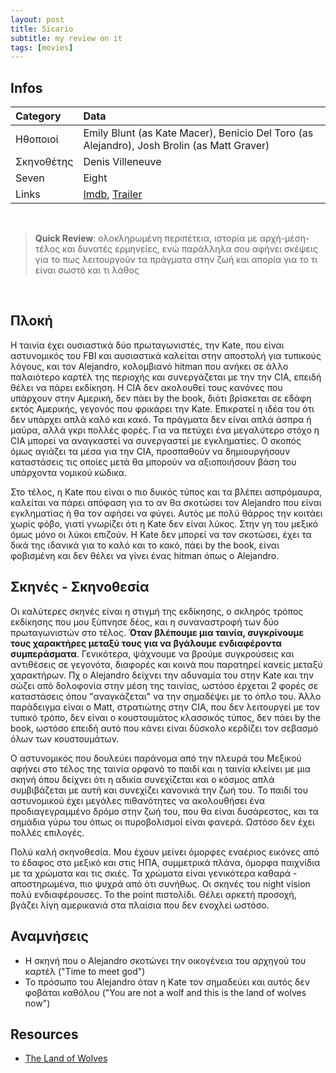 ```yaml
---
layout: post
title: Sicario
subtitle: my review on it
tags: [movies]
---
```


## Infos

| Category | Data |
| :------ |:--- |
| Ηθοποιοί | Emily Blunt (as Kate Macer), Benicio Del Toro (as Alejandro), Josh Brolin (as Matt Graver) |
| Σκηνοθέτης | Denis Villeneuve | 
| Seven | Eight |
| Links | [Imdb](https://www.imdb.com/title/tt3397884/), [Trailer](https://www.youtube.com/watch?v=G8tlEcnrGnU&ab_channel=MovieclipsComingSoon) | 

<br/>

> **Quick Review**: ολοκληρωμένη περιπέτεια, ιστορία με αρχή-μέση-τέλος και δυνατές ερμηνείες, ενώ παράλληλα σου αφήνει σκέψεις για το πως λειτουργούν τα πράγματα στην ζωή και απορία για το τι είναι σωστό και τι λάθος

<br/>

## Πλοκή

Η ταινία έχει ουσιαστικά δύο πρωταγωνιστές, την Kate, που είναι αστυνομικός του FBI και αυσιαστικά καλείται στην αποστολή για τυπικούς λόγους,  και τον Alejandro, κολομβιανό hitman που ανήκει σε άλλο παλαιότερο καρτέλ της περιοχής και συνεργάζεται με την την CIA, επειδή θέλει να πάρει εκδίκηση.
Η CIA δεν ακολουθεί τους κανόνες που υπάρχουν στην Αμερική, δεν πάει by the book, διότι βρίσκεται σε εδάφη εκτός Αμερικής, γεγονός που φρικάρει την Kate. 
Επικρατεί η ιδέα του ότι δεν υπάρχει απλά καλό και κακό. Τα πράγματα δεν είναι απλά άσπρα ή μαύρα, αλλά γκρι πολλές φορές. Για να πετύχει ένα μεγαλύτερο στόχο η CIA μπορεί να αναγκαστεί να συνεργαστεί με εγκληματίες. Ο σκοπός όμως αγιάζει τα μέσα για την CIA, προσπαθούν να δημιουργήσουν καταστάσεις τις οποίες μετά θα μπορούν να αξιοποιήσουν βάση του υπάρχοντα νομικού κώδικα. 

Στο τέλος, η Kate που είναι ο πιο δυικός τύπος και τα βλέπει ασπρόμαυρα, καλείται να πάρει απόφαση για το αν θα σκοτώσει τον Alejandro που είναι εγκληματίας ή θα τον αφήσει να φύγει. Αυτός με πολύ θάρρος την κοιτάει χωρίς φόβο, γιατί γνωρίζει ότι η Kate δεν είναι λύκος. Στην γη του μεξικό όμως μόνο οι λύκοι επιζούν. Η Kate δεν μπορεί να τον σκοτώσει, έχει τα δικά της ιδανικά για το καλό και το κακό, πάει by the book, είναι φοβισμένη και δεν θέλει να γίνει ένας hitman όπως ο Alejandro.

## Σκηνές - Σκηνοθεσία

Οι καλύτερες σκηνές είναι η στιγμή της εκδίκησης, ο σκληρός τρόπος εκδίκησης που μου ξύπνησε δέος, και η συναναστροφή των δύο πρωταγωνιστών στο τέλος. **Όταν βλέπουμε μια ταινία, συγκρίνουμε τους χαρακτήρες μεταξύ τους για να βγάλουμε ενδιαφέροντα συμπεράσματα**. Γενικότερα, ψάχνουμε να βρούμε συγκρούσεις και αντιθέσεις σε γεγονότα, διαφορές και κοινά που παρατηρεί κανείς μεταξύ χαρακτήρων. Πχ ο Alejandro δείχνει την αδυναμία του στην Kate και την σώζει από δολοφονία στην μέση της ταινίας, ωστόσο έρχεται 2 φορές σε καταστάσεις όπου "αναγκάζεται" να την σημαδέψει με το όπλο του. Άλλο παράδειγμα είναι ο Matt, στρατιώτης στην CIA, που δεν λειτουργεί με τον τυπικό τρόπο, δεν είναι ο κουστουμάτος κλασσικός τύπος, δεν πάει by the book, ωστόσο επειδή αυτό που κάνει είναι δύσκολο κερδίζει τον σεβασμό όλων των κουστουμάτων.

Ο αστυνομικός που δουλεύει παράνομα από την πλευρά του Μεξικού αφήνει στο τέλος της ταινία ορφανό το παιδί και η ταινία κλείνει με μια σκηνή όπου δείχνει ότι η αδικία συνεχίζεται και ο κόσμος απλά συμβιβάζεται με αυτή και συνεχίζει κανονικά την ζωή του. Το παιδί του αστυνομικού έχει μεγάλες πιθανότητες να ακολουθήσει ένα προδιαγεγραμμένο δρόμο στην ζωή του, που θα είναι δυσάρεστος, και τα σημάδια γύρω του όπως οι πυροβολισμοί είναι φανερά. Ωστόσο δεν έχει πολλές επιλογές.

Πολύ καλή σκηνοθεσία. Μου έχουν μείνει όμορφες εναέριος εικόνες από το έδαφος στο μεξικό και στις ΗΠΑ, συμμετρικά πλάνα, όμορφα παιχνίδια με τα χρώματα και τις σκιές. Τα χρώματα είναι γενικότερα  καθαρά - αποστηρωμένα, πιο ψυχρά από ότι συνήθως. Οι σκηνές του night vision πολύ ενδιαφέρουσες. To the point πιστολίδι.
Θέλει αρκετή προσοχή, βγάζει λίγη αμερικανιά στα πλαίσια που δεν ενοχλεί ωστόσο. 

## Αναμνήσεις

* Η σκηνή που ο Alejandro σκοτώνει την οικογένεια του αρχηγού του καρτέλ ("Time to meet god")
* Το πρόσωπο του Alejandro όταν η Kate τον σημαδεύει και αυτός δεν φοβάται καθόλου ("You are not a wolf and this is the land of wolves now")

## Resources

* [The Land of Wolves](https://www.youtube.com/watch?v=hbHimM6hqYY&ab_channel=MUSTSEEFILMS)
